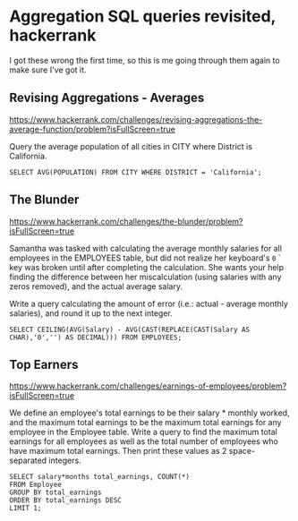 # Aggregation SQL queries revisited, hackerrank

I got these wrong the first time, so this is me going through them again to make sure I've got it.

## Revising Aggregations - Averages

https://www.hackerrank.com/challenges/revising-aggregations-the-average-function/problem?isFullScreen=true

Query the average population of all cities in CITY where District is California. 

```
SELECT AVG(POPULATION) FROM CITY WHERE DISTRICT = 'California';
```

## The Blunder

https://www.hackerrank.com/challenges/the-blunder/problem?isFullScreen=true

Samantha was tasked with calculating the average monthly salaries for all employees in the EMPLOYEES table, but did not realize her keyboard's `0` ` key was broken until after completing the calculation. She wants your help finding the difference between her miscalculation (using salaries with any zeros removed), and the actual average salary.

Write a query calculating the amount of error (i.e.: actual - average monthly salaries), and round it up to the next integer.

```
SELECT CEILING(AVG(Salary) - AVG(CAST(REPLACE(CAST(Salary AS CHAR),'0','') AS DECIMAL))) FROM EMPLOYEES;
```

## Top Earners

https://www.hackerrank.com/challenges/earnings-of-employees/problem?isFullScreen=true

We define an employee's total earnings to be their salary * monthly worked, and the maximum total earnings to be the maximum total earnings for any employee in the Employee table. Write a query to find the maximum total earnings for all employees as well as the total number of employees who have maximum total earnings. Then print these values as 2 space-separated integers.

```
SELECT salary*months total_earnings, COUNT(*)
FROM Employee
GROUP BY total_earnings
ORDER BY total_earnings DESC
LIMIT 1;
```

